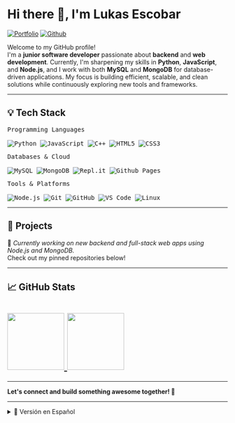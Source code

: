 <h1>Hi there 👋, I'm Lukas Escobar</h1>

<!-- Header Links -->
[![Portfolio](https://img.shields.io/badge/-Portfolio-000000?style=flat&logo=appveyor&logoColor=white)](https://github.com/Happybread2)
[![Github](https://img.shields.io/badge/-Github-000?style=flat&logo=Github&logoColor=white)](https://github.com/Happybread2)

<!-- Short Bio -->
<p>Welcome to my GitHub profile!</br>
I'm a <b>junior software developer</b> passionate about <b>backend</b> and <b>web development</b>.  
Currently, I'm sharpening my skills in <b>Python</b>, <b>JavaScript</b>, and <b>Node.js</b>, and I work with both <b>MySQL</b> and <b>MongoDB</b> for database-driven applications.  
My focus is building efficient, scalable, and clean solutions while continuously exploring new tools and frameworks.
</p>

---

## 💡 Tech Stack

<div>
	<p>
		<kbd>
			<kbd>Programming Languages</kbd><br><br>
			<img alt="Python" src="https://img.shields.io/badge/Python-05122A?style=flat&logo=python">
			<img alt="JavaScript" src="https://img.shields.io/badge/JavaScript-05122A?style=flat&logo=javascript">
			<img alt="C++" src="https://img.shields.io/badge/C++-05122A?style=flat&logo=cplusplus">
			<img alt="HTML5" src="https://img.shields.io/badge/HTML5-05122A?style=flat&logo=html5">
			<img alt="CSS3" src="https://img.shields.io/badge/CSS3-05122A?style=flat&logo=css3">
		</kbd>
	</p>
	<p>
		<kbd>
			<kbd>Databases & Cloud</kbd><br><br>
			<img alt="MySQL" src="https://img.shields.io/badge/MySQL-05122A?style=flat&logo=mysql">
			<img alt="MongoDB" src="https://img.shields.io/badge/MongoDB-05122A?style=flat&logo=mongodb">
			<img alt="Repl.it" src="https://img.shields.io/badge/Replit-05122A?style=flat&logo=replit">
			<img alt="Github Pages" src="https://img.shields.io/badge/GitHub%20Pages-05122A?style=flat&logo=github">
		</kbd>
	</p>
	<p>
		<kbd>
			<kbd>Tools & Platforms</kbd><br><br>
			<img alt="Node.js" src="https://img.shields.io/badge/Node.js-05122A?style=flat&logo=node.js">
			<img alt="Git" src="https://img.shields.io/badge/Git-05122A?style=flat&logo=git">
			<img alt="GitHub" src="https://img.shields.io/badge/GitHub-05122A?style=flat&logo=github">
			<img alt="VS Code" src="https://img.shields.io/badge/VS%20Code-05122A?style=flat&logo=visual-studio-code">
			<img alt="Linux" src="https://img.shields.io/badge/Linux-05122A?style=flat&logo=linux">
		</kbd>
	</p>
</div>

---

## 📂 Projects

🚀 *Currently working on new backend and full-stack web apps using Node.js and MongoDB.*  
Check out my pinned repositories below!

---

## 📈 GitHub Stats

<h1>
  <a href="https://github.com/Happybread2">
    <img height="130px" src="https://github-readme-stats.vercel.app/api?username=Happybread2&hide_title=true&show_icons=true&include_all_commits=true&line_height=21&theme=graywhite" />
    <img height="130px" src="https://github-readme-stats.vercel.app/api/top-langs/?username=Happybread2&hide_title=true&layout=compact&theme=graywhite" />
  </a>
</h1>

---

**Let's connect and build something awesome together! 🚀**

---

<details>
<summary>📄 Versión en Español</summary>

## 👋 Sobre mí

Soy **Lukas Escobar**, un desarrollador de software junior con gran interés en el **desarrollo web** y de **backend**.  
Tengo experiencia práctica con **Python** y **JavaScript**, conocimientos básicos de **C++**, y manejo bases de datos **MySQL** y **MongoDB**.  
Me enfoco en escribir código limpio, eficiente y escalable, y me apasiona seguir aprendiendo nuevas herramientas y tecnologías.

</details>
